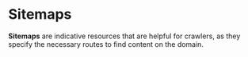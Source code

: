 # Sitemaps
**Sitemaps** are indicative resources that are helpful for crawlers, as they specify the necessary routes to find content on the domain.
